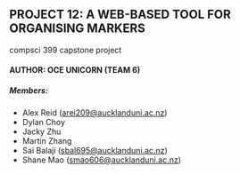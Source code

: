 ## PROJECT 12: A WEB-BASED TOOL FOR ORGANISING MARKERS

compsci 399 capstone project

#### AUTHOR: OCE UNICORN (TEAM 6)

##### Members:
* Alex Reid (arei209@aucklanduni.ac.nz)
* Dylan Choy
* Jacky Zhu
* Martin Zhang
* Sai Balaji (sbal695@aucklanduni.ac.nz)
* Shane Mao (smao606@aucklanduni.ac.nz)

